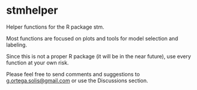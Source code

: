 # stmhelper
Helper functions for the R package stm.

Most functions are focused on plots and tools for model selection and labeling.

Since this is not a proper R package (it will be in the near future), use every function at your own risk.

Please feel free to send comments and suggestions to g.ortega.solis@gmail.com or use the Discussions section.
